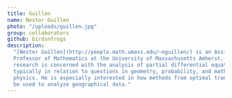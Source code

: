 ```yaml
---
title: Guillen
name: Nestor Guillen
photo: "/uploads/guillen.jpg"
group: collaborators
github: birdsnfrogs
description:
  "[Nestor Guillen](http://people.math.umass.edu/~nguillen/) is an Assistant
  Professor of Mathematics at the University of Massachusetts Amherst. His
  research is concerned with the analysis of partial differential equations,
  typically in relation to questions in geometry, probability, and mathematical
  physics. He is especially interested in how methods from optimal transport can
  be used to analyze geographical data."
---
```

